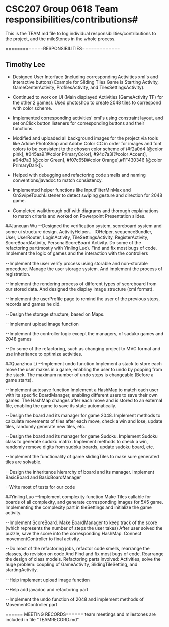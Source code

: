  # CSC207 Group 0618 Team responsibilities/contributions#
This is the TEAM.md file to log individual responsibilities/contributions to the project, and the
mileStones in the whole process.

=============RESPONSIBILITIES=============

## Timothy Lee
- Designed User Interface (including corresponding Activities xml's and interactive buttons) Example
for Sliding Tiles Game is Starting Activity, GameCenterActivity, ProfilesActivity, and TilesSettingsActivity).

- Continued to work on UI (Main displayed Activities [GameActivity TF) for the other 2 games). Used
photoshop to create 2048 tiles to correspond with color scheme.

- Implemented corresponding activities' xml's using constraint layout, and set onClick button
    listeners for corresponding buttons and their functions.

- Modified and uploaded all background images for the project via tools like Adobe PhotoShop
    and Adobe Color CC in order for images and font colors to be consistent to the chosen color
    scheme of (#f2a0d4 [@color pink], #045aa9[@color PrimaryColor], #94d7a3[@color Accent],
    #94d7a3 [@color Green], #f07c65[@color Orange],#FF430346 [@color PrimaryDark]).

- Helped with debugging and refactoring code smells and naming conventions/javadoc to match consistency.

- Implemented helper functions like InputFilterMinMax and OnSwipeTouchListener to detect swiping
gesture and direction for 2048 game.

- Completed walkthrough pdf with diagrams and thorough explainations to match criteria and
worked on Powerpoint Presentation slides.


##Junxuan Wu
--Designed the verification system, scoreboard system and some ui structure design.  ActivityHelper， IOHelper,
sequenceBundler, User, UserRouter, LoginActivity, TileSettingsActivity, RegisterActivity, ScoreBoardActivity,
PersonalScoreBoard Activity. Do some of the refactoring part(mostly with Yinling Luo). Find and fix most bugs of code.
Implement the logic of games and the interaction with the controllers

--Implement the user verify process using storable and non-storable procedure. Manage the user storage system.
And implement the process of registration.

--Implement the rendering process of different types of scoreboard from our stored data. And designed the
display image structure (xml format).

--Implement the userProfile page to remind the user of the previous steps, records and games he did.

--Design the storage structure, based on Maps.

--Implement upload image function

--Implement the controller logic except the managers, of saduko games and 2048 games

--Do some of the refactoring, such as changing project to MVC format and use inheritance to optimize activities.

##Quanzhou Li
--Implement undo function
    Implement a stack to store each move the user makes in a game, enabling the user to undo by popping
    from the stack. The maximum number of undo steps is changeable (Before a game starts).

--Implement autosave function
    Implement a HashMap to match each user with its specific BoardManager, enabling different users to
    save their own games. The HashMap changes after each move and is stored to an external file, enabling
    the game to save its state automatically.

--Design the board and its manager for game 2048. Implement methods to calculate movements of tiles after
  each move, check a win and lose, update tiles, randomly generate new tiles, etc.

--Design the board and its manager for game Sudoku. Implement Sudoku class to generate sudoku matrix.
  Implement methods to check a win, randomly remove digits from sudoku boards, update sudoku board, etc.

--Implement the functionality of game slidingTiles to make sure generated tiles are solvable.

--Design the inheritance hierarchy of board and its manager. Implement BasicBoard and BasicBoardManager

--Write most of tests for our code

##Yinling Luo
--Implement complexity function
    Make Tiles callable for boards of all complexity, and generate corresponding images for 5X5 game.
    Implementing the complexity part in tileSettings and initialize the game activity.

--Implement ScoreBoard.
    Make BoardManager to keep track of the score (which represents the number of steps the user takes)
    After user solved the puzzle, save the score into the corresponding HashMap.
    Connect movementController to final activity.

--Do most of the refactoring jobs, refactor code smells, rearrange the classes, do revision on code
    And Find and fix most bugs of code. Rearrange the design of class models.
    Refactoring parts involved: Activities, solve the huge problem: coupling of GameActivity,
    SlidingTileSetting, and startingActivity.

--Help implement upload image function

--Help add javadoc and refactoring part

--Implement the undo function of 2048 and implement methods of MovementController part


====== MEETING RECORDS======
team meetings and milestones are included in file "TEAMRECORD.md"